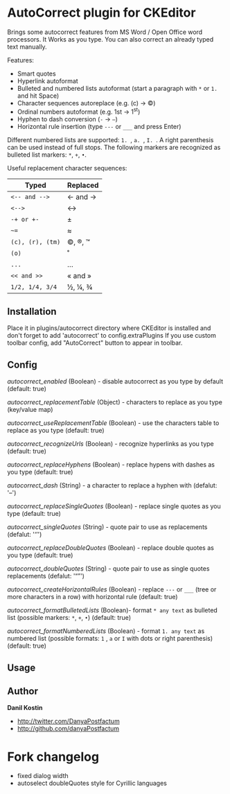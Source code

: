 AutoCorrect plugin for CKEditor
============================

Brings some autocorrect features from MS Word / Open Office word processors.
It Works as you type. You can also correct an already typed text manually.

Features:

* Smart quotes
* Hyperlink autoformat
* Bulleted and numbered lists autoformat (start a paragraph with `*` or `1.` and hit Space)
* Character sequences autoreplace (e.g. (c) → ©)
* Ordinal numbers autoformat (e.g. 1st → 1<sup>st</sup>)
* Hyphen to dash conversion (`-` → `–`)
* Horizontal rule insertion (type `---` or `___` and press Enter)

Different numbered lists are supported: `1. `, `a. `, `I. `. A right parenthesis can be used instead of full stops.
The following markers are recognized as bulleted list markers: `*`, `+`, `•`.

Useful replacement character sequences:

Typed            | Replaced
---------------- | -------------
`<-- and -->`    | ← and →
`<-->`           | ↔
`-+ or +-`       | ±
`~=`             | ≈
`(c), (r), (tm)` | ©, ®, ™
`(o)`            | ˚
`...`            | …
`<< and >>`      | « and »
`1/2, 1/4, 3/4`  | ½, ¼, ¾

Installation
------------

Place it in plugins/autocorrect directory where CKEditor is installed and don't forget to add 'autocorrect' to config.extraPlugins
If you use custom toolbar config, add "AutoCorrect" button to appear in toolbar.

Config
------

*autocorrect_enabled* (Boolean) - disable autocorrect as you type by default (default: true)

*autocorrect_replacementTable* (Object) - characters to replace as you type (key/value map)

*autocorrect_useReplacementTable* (Boolean) - use the characters table to replace as you type (default: true)

*autocorrect_recognizeUrls* (Boolean) - recognize hyperlinks as you type (default: true)

*autocorrect_replaceHyphens* (Boolean) - replace hypens with dashes as you type (default: true)

*autocorrect_dash* (String) - a character to replace a hyphen with (defalut: '–')

*autocorrect_replaceSingleQuotes* (Boolean) - replace single quotes as you type (default: true)

*autocorrect_singleQuotes* (String) - quote pair to use as replacements (defalut: '‘’')

*autocorrect_replaceDoubleQuotes* (Boolean) - replace double quotes as you type (default: true)

*autocorrect_doubleQuotes* (String) - quote pair to use as single quotes replacements (defalut: '“”')

*autocorrect_createHorizontalRules* (Boolean) - replace `---` or `___` (tree or more characters in a row) with horizontal rule (default: true)

*autocorrect_formatBulletedLists*  (Boolean)- format `* any text` as bulleted list (possible markers: `*`, `+`, `•`) (default: true)

*autocorrect_formatNumberedLists* (Boolean) - format `1. any text` as numbered list (possible formats: `1` , `a` or `I` with dots or right parenthesis) (default: true)


Usage
-----


Author
------

**Danil Kostin**

+ http://twitter.com/DanyaPostfactum
+ http://github.com/danyaPostfactum


Fork changelog
==================
- fixed dialog width
- autoselect doubleQuotes style for Cyrillic languages

